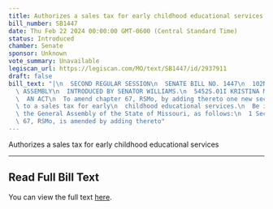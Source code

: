 ```yaml
---
title: Authorizes a sales tax for early childhood educational services
bill_number: SB1447
date: Thu Feb 22 2024 00:00:00 GMT-0600 (Central Standard Time)
status: Introduced
chamber: Senate
sponsor: Unknown
vote_summary: Unavailable
legiscan_url: https://legiscan.com/MO/text/SB1447/id/2937911
draft: false
bill_text: "|\n  SECOND REGULAR SESSION\n  SENATE BILL NO. 1447\n  102ND GENERA L\
  \ ASSEMBLY\n  INTRODUCED BY SENATOR WILLIAMS.\n  5452S.01I KRISTINA MARTIN, Secretary\n\
  \  AN ACT\n  To amend chapter 67, RSMo, by adding thereto one new section relating\
  \ to a sales tax for early\n  childhood educational services.\n  Be it enacted by\
  \ the General Assembly of the State of Missouri, as follows:\n  1 Section A. Chapter\
  \ 67, RSMo, is amended by adding thereto"
---
```

Authorizes a sales tax for early childhood educational services

---

## Read Full Bill Text

You can view the full text [here](https://legiscan.com/MO/text/SB1447/id/2937911).
